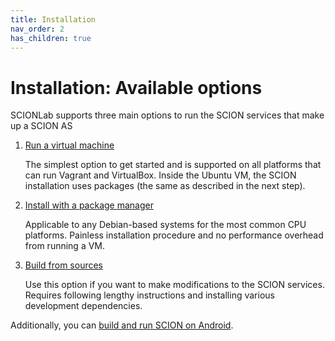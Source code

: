 ```yaml
---
title: Installation
nav_order: 2
has_children: true
---
```


# Installation: Available options

SCIONLab supports three main options to run the SCION services that make up a SCION AS

1.  [Run a virtual machine](../install/vm.html)

    The simplest option to get started and is supported on all platforms that can run Vagrant and VirtualBox. Inside the Ubuntu VM, the SCION installation uses packages (the same as described in the next step).

2.  [Install with a package manager](../install/pkg.html)

    Applicable to any Debian-based systems for the most common CPU platforms. Painless installation procedure and no performance overhead from running a VM.

3.  [Build from sources](../install/src.html)

    Use this option if you want to make modifications to the SCION services. Requires following lengthy instructions and installing various development dependencies. 

Additionally, you can [build and run SCION on Android](../install/android.html).
